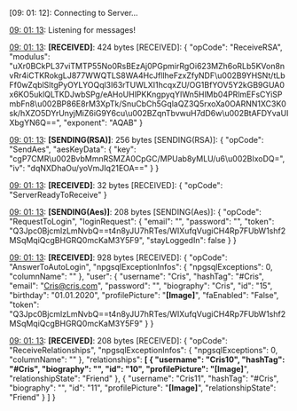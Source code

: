 [09: 01: 12]:
Connecting to Server...

[09: 01: 13]:
Connected!

[09: 01: 13]:
Listening for messages!

[09: 01: 13]:
**[RECEIVED]**: 424 bytes
[RECEIVED]: {
  "opCode": "ReceiveRSA",
  "modulus": "uXr0BCkPL37viTMTP55No0RsBEzAj0PGpmirRgOi623MZh6oRLb5KVon8nvRr4iCTKRokgLJ877WWQTLS8WA4HcJfllheFzxZfyNDF\u002B9YHSNt/tLbFf0wZqblSltgPyOYLYOQql3I63rTUWLXI1hcqxZU/OG1BfYOV5Y2kGB9GUA0x6KO5uklQLTKDJwbSPg/eAHoUHlPKKngpyqYIWn5HlMb04PRlmEFsCYiSPmbFn8\u002BP86E8rM3XpTk/SnuCbCh5GqlaQZ3Q5rxoXa0OARNN1XC3K0sk/hXZO5DYrUnyjMiZ6iG9Y6cu\u002BZqnTbvwuH7dD6w\u002BtAFDYvaUIXbgYN6Q==",
  "exponent": "AQAB"
}

[09: 01: 13]:
**[SENDING(RSA)]**: 256 bytes
[SENDING(RSA)]: {
  "opCode": "SendAes",
  "aesKeyData": {
    "key": "cgP7CMR\u002BvbMmnRSMZA0CpGC/MPUab8yMLU/u6\u002BIxoDQ=",
    "iv": "dqNXDhaOu/yoVmJIq21EOA=="
  }
}

[09: 01: 13]:
**[RECEIVED]**: 32 bytes
[RECEIVED]: {
  "opCode": "ServerReadyToReceive"
}

[09: 01: 13]:
**[SENDING(Aes)]**: 208 bytes
[SENDING(Aes)]: {
  "opCode": "RequestToLogin",
  "loginRequest": {
    "email": "",
    "password": "",
    "token": "Q3Jpc0BjcmlzLmNvbQ==t4n8yJU7hRTes/WIXufqVugiCH4Rp7FUbW1shf2MSqMqiQcgBHGRQ0mcKaM3Y5F9",
    "stayLoggedIn": false
  }
}

[09: 01: 13]:
**[RECEIVED]**: 928 bytes
[RECEIVED]: {
  "opCode": "AnswerToAutoLogin",
  "npgsqlExceptionInfos": {
    "npgsqlExceptions": 0,
    "columnName": ""
  },
  "user": {
    "username": "Cris",
    "hashTag": "#Cris",
    "email": "Cris@cris.com",
    "password": "",
    "biography": "Cris",
    "id": "15",
    "birthday": "01.01.2020",
    "profilePicture": "**[Image]**",
    "faEnabled": "False",
    "token": "Q3Jpc0BjcmlzLmNvbQ==t4n8yJU7hRTes/WIXufqVugiCH4Rp7FUbW1shf2MSqMqiQcgBHGRQ0mcKaM3Y5F9"
  }
}

[09: 01: 13]:
**[RECEIVED]**: 208 bytes
[RECEIVED]: {
  "opCode": "ReceiveRelationships",
  "npgsqlExceptionInfos": {
    "npgsqlExceptions": 0,
    "columnName": ""
  },
  "relationships": **[
    {
      "username": "Cris10",
      "hashTag": "#Cris",
      "biography": "",
      "id": "10",
      "profilePicture": "[Image]**",
      "relationshipState": "Friend"
    },
    {
      "username": "Cris11",
      "hashTag": "#Cris",
      "biography": "",
      "id": "11",
      "profilePicture": "**[Image]**",
      "relationshipState": "Friend"
    }
  ]
}

